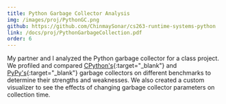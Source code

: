 ```yaml
---
title: Python Garbage Collector Analysis
img: /images/proj/PythonGC.png
github: https://github.com/ChinmaySonar/cs263-runtime-systems-python
link: /docs/proj/PythonGarbageCollection.pdf
order: 6
---
```


My partner and I analyzed the Python garbage collector for a class project. We profiled and compared [CPython's](https://www.python.org/){:target="_blank"} and [PyPy's](https://www.pypy.org/){:target="_blank"} garbage collectors on different benchmarks to determine their strengths and weaknesses. We also created a custom visualizer to see the effects of changing garbage collector parameters on collection time.